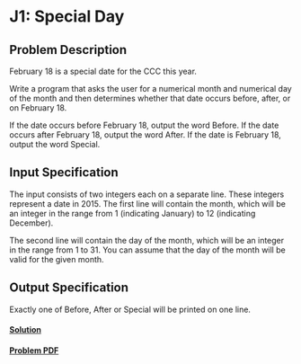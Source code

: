# J1: Special Day

## Problem Description
February 18 is a special date for the CCC this year.

Write a program that asks the user for a numerical month and numerical day of the month and then
determines whether that date occurs before, after, or on February 18.

If the date occurs before February 18, output the word Before. If the date occurs after February
18, output the word After. If the date is February 18, output the word Special.

## Input Specification
The input consists of two integers each on a separate line. These integers represent a date in 2015.
The first line will contain the month, which will be an integer in the range from 1 (indicating
January) to 12 (indicating December).

The second line will contain the day of the month, which will be an integer in the range from 1 to
31. You can assume that the day of the month will be valid for the given month.

## Output Specification
Exactly one of Before, After or Special will be printed on one line.

#### [Solution](./main.py)
#### [Problem PDF](https://cemc.uwaterloo.ca/contests/computing/2015/stage%201/juniorEn.pdf)